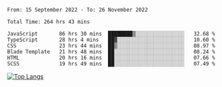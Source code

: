 <!--START_SECTION:waka-->

```text
From: 15 September 2022 - To: 26 November 2022

Total Time: 264 hrs 43 mins

JavaScript       86 hrs 30 mins  ████████▒░░░░░░░░░░░░░░░░   32.68 %
TypeScript       28 hrs 4 mins   ██▓░░░░░░░░░░░░░░░░░░░░░░   10.60 %
CSS              23 hrs 44 mins  ██▒░░░░░░░░░░░░░░░░░░░░░░   08.97 %
Blade Template   21 hrs 48 mins  ██░░░░░░░░░░░░░░░░░░░░░░░   08.24 %
HTML             20 hrs 16 mins  ██░░░░░░░░░░░░░░░░░░░░░░░   07.66 %
SCSS             19 hrs 49 mins  ██░░░░░░░░░░░░░░░░░░░░░░░   07.49 %
```

<!--END_SECTION:waka-->

[![Top Langs](https://github-readme-stats.vercel.app/api/top-langs/?username=mikhael7&layout=compact&theme=rose_pine)](https://github.com/anuraghazra/github-readme-stats)

<!--
**mikhael7/mikhael7** is a ✨ _special_ ✨ repository because its `README.md` (this file) appears on your GitHub profile.

Here are some ideas to get you started:

- 🔭 I’m currently working on ...
- 🌱 I’m currently learning ...
- 👯 I’m looking to collaborate on ...
- 🤔 I’m looking for help with ...
- 💬 Ask me about ...
- 📫 How to reach me: ...
- 😄 Pronouns: ...
- ⚡ Fun fact: ...
-->


